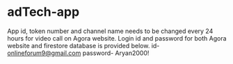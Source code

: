 # adTech-app

App id, token number and channel name needs to be changed every 24 hours for video call on Agora website.
Login id and password for both Agora website and firestore database is provided below.
id- onlineforum9@gmail.com
password- Aryan2000!
